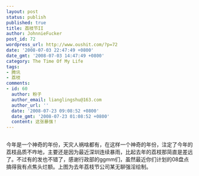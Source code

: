 ```yaml
---
layout: post
status: publish
published: true
title: 荔枝节II
author: JohnnieFucker
post_id: 72
wordpress_url: http://www.oushit.com/?p=72
date: '2008-07-03 22:47:49 +0800'
date_gmt: '2008-07-03 14:47:49 +0800'
category: The Time Of My Life
tags:
- 腾讯
- 荔枝
comments:
- id: 60
  author: 粉子
  author_email: lianglingshu@163.com
  author_url: ''
  date: '2008-07-23 09:08:52 +0800'
  date_gmt: '2008-07-23 01:08:52 +0800'
  content: 这张暴强！
---
```

<p><img src="http://pic.yupoo.com/crazysperm/859275ac9370/ojbxwiq9.jpg" alt="" /></p>
<p>今年是一个神奇的年份，天灾人祸啥都有，在这样一个神奇的年份，注定了今年的荔枝品质不咋地，主要还是因为最近深圳连续暴雨，比起去年的荔枝那简直是差远了。不过有的发也不错了，感谢行政部的ggmm们，虽然最近你们计划的08盘点搞得我有点焦头烂额。上图为去年荔枝节公司某无聊强淫绘制。</p>
